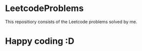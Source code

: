 # LeetcodeProblems

This repositiory consists of the Leetcode problems solved by me.

# Happy coding :D
